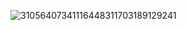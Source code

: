![31056407341116448311703189129241](https://github.com/DeysiRecords/automatic-garbanzo/assets/71149898/6ae476c5-0247-4861-a188-23209cad922f)
